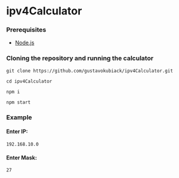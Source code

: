 # ipv4Calculator

### Prerequisites

* [Node.js](https://nodejs.org/en/)

### Cloning the repository and running the calculator

```
git clone https://github.com/gustavokubiack/ipv4Calculator.git 
```

```
cd ipv4Calculator
```

```
npm i
```

```
npm start
```

### Example

#### Enter IP: 
``` 
192.168.10.0 
``` 
#### Enter Mask: 
``` 
27 
``` 



